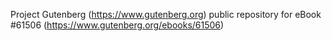 Project Gutenberg (https://www.gutenberg.org) public repository for
eBook #61506 (https://www.gutenberg.org/ebooks/61506)
